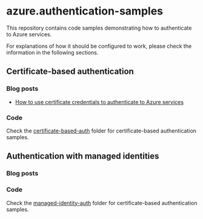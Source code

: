 # azure.authentication-samples

This repository contains code samples demonstrating how to authenticate to Azure services.

For explanations of how it should be configured to work, please check the information in the following sections.

## Certificate-based authentication

### Blog posts

* [How to use certificate credentials to authenticate to Azure services](https://andrewmatveychuk.com/how-to-use-certificate-credentials-to-authenticate-to-azure-services/)

### Code

Check the [certificate-based-auth](./certificate-based-auth/) folder for certificate-based authentication samples.

## Authentication with managed identities

### Blog posts

### Code

Check the [managed-identity-auth](./managed-identity-auth/) folder for certificate-based authentication samples.

